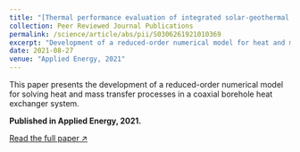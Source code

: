 ```yaml
---
title: "[Thermal performance evaluation of integrated solar-geothermal system; a semi-conjugate reduced order numerical model](https://www.sciencedirect.com/science/article/abs/pii/S0306261921010369)"
collection: Peer Reviewed Journal Publications
permalink: /science/article/abs/pii/S0306261921010369
excerpt: "Development of a reduced-order numerical model for heat and mass transfer in a coaxial borehole heat exchanger system."
date: 2021-08-27
venue: "Applied Energy, 2021"
---
```


This paper presents the development of a reduced-order numerical model for solving heat and mass transfer processes in a coaxial borehole heat exchanger system.

**Published in Applied Energy, 2021.**

[Read the full paper ↗](https://www.sciencedirect.com/science/article/abs/pii/S0306261921010369)
